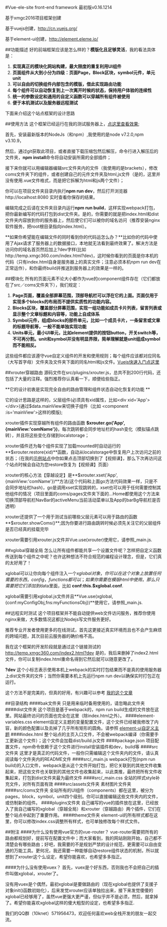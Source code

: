 #Vue-ele-site front-end framework
最初版v0.16.1214 

基于xmgc2016项目框架创建 

基于vuejs创建，http://cn.vuejs.org/ 

基于element-ui创建，http://element.eleme.io/

##功能描述
好的前端框架应该是怎么样的？**模版化且足够灵活**，我的看法具体是： 

1. **实现真正的模块化网站构建，最大限度的重复利用UI组件**
1. **页面组件从大到小分为四级：页面Page，Block区块，symbol元件，单元unit**
1. **可以自由的切换组件内部包含的模版，借此实现路由功能**
1. **每个组件可以自动恢复到上一次离开时候的状态，保持用户体验的连续性**
1. **统一的参数设定和通用的自定义函数可以穿越所有组件被使用**
1. **便于本机测试以及服务器远程测试**

下面来介绍这个站点框架的设计思路


##使用方法
这个框架已经运行在我的测试服务器上，[点这里查看效果](http://temp.xmgc360.com/); 

首先，安装最新版本的NodeJs（和npm）,我使用的是node v7.2.0,npm v3.10.9，

然后，通过git获取此项目，或者直接下载压缩包然后解压，命令行进入解压后的文件夹，**npm install**命令将自动安装所需的全部插件；

接下来你就可以用编辑器编辑src文件夹内的文件（我使用的是brackets），修改coms文件夹下的组件，或者创建自己的元件文件夹及html,js文件（是的，这里并没有使用.vue文件格式，而是把它拆解为html和js两个文件）；

你可以在项目文件夹目录内执行**npm run dev**，然后打开浏览器http://localhost:8080 实时查看你保存的结果。

编辑完成之后请在文件夹目录内运行**npm run build**，这样实现webpack打包，把你最新编写的代码打包到dist文件夹。是的，你需要的就是把index.html和dist文件夹内容放到你的服务器上，然后使它们可以被你的域名访问（推荐安装nginx软件服务，把root根目录指向index.html）。

**如果你希望能在编辑文件的同时看到你的代码运怎么办？**比如你的代码中使用了Ajax请求了服务器上的数据接口，本地就无法看到最终效果了。解决方法是访问你的域名首页然后加上?dev字样(比如http://temp.xmgc360.com/index.html?dev)，这时候你看到的页面是你本机的代码（只有index.html自身是服务器上的真实文件；注意必须本机npm run dev在正常运作），和你最终build并推送到服务器上的效果是一样的。


##模块化
所有的页面元素不论大小都作为vue的component组件存在（它们都放在了src／coms文件夹下），我们规定： 

1. **Page页面，覆盖全部屏幕范围，顶部导航栏可以浮在它的上面。页面仅用于实现多个blocks的布局而不提供实质性的功能内容。**
1. **Blocks区块，覆盖部分屏幕范围，实现一组功能如成员卡片列表，留言列表或显示整个文章标题和内容等，功能上自成体系**
1. **Symbol元件，组成blocks的部件单元，比如一个成员卡片，一条留言或文章的标题导航等，一般不能单独实现功能**
1. **Units单元，最小UI单元，比如element提供的按钮button，开关switch等，不可再分割。unit和symbol并没有明显界限，简单理解就是unit组成symbol而不能相反。** 

这些组件都应该遵守vue自定义组件的开发和使用规则；每个组件应该都对应同名（大写首字母）文件夹及文件夹下面的同名html和js文件。[Vuejs快速入门点这里](http://cn.vuejs.org/v2/guide/index.html#Vue-js-是什么)

##xrouter穿越路由
源码文件在src/plugins/xrouter.js，总共不到200行代码，还包括了大量的注释。强烈推荐你认真看一下，顺便给些指正。 

**它的设计初衷是实现完全自由的路由管理和组件状态自动化恢复的功能 ** 

它的设计思路是这样的，父层组件(必须具有xid属性，比如&lt;div xid='App'&gt;&lt;/div&gt;)通过$data.mainView来切换子组件（比如 &lt;component :is='mainView'&gt;这样的模版);  

xrouter插件实现穿越所有组件的路由函数 **$xrouter.go('App',{mainView:'comName'})**，每次跳转都会同步地址栏的hash变化（模拟锚点跳转），并且将这些变化存储到localstorage； 

xrouter插件还为每个组件实现了加载mounted时自动运行的**$xrouter.restore(xid)**函数，自动从localstorage中恢复用户上次访问之前的状态；（在我的[示例站点](http://temp.xmgc360.com/)中你如果点击顶部切换到了【视频课】，那么下次再访问这个站点时候会自动为您restore恢复为【视频课】页面）

xrouter的核心方法【穿越设定】是**$xrouter.xset('App',{mainView:'comName'})**方法(这个代码和上面go方法代码效果一样，只是不会同步地址栏hash)，go是调用xset实现跳转的，xset也可以用于任何需要控制其他组件的情况（项目里面的coms/pages文件夹下面的...Home都使用这个方法来切换顶部导航栏NavBar的activeMenu当前活动菜单以及App的barBg导航栏是否透明）

xrouter还提供了一个用于测试当前哪些父层元素可以用于路由的函数**$xrouter.showComs()**;因为你要进行路由跳转时候必须先关注它的父层组件是否已经真的挂载完毕

xrouter需要引用xrouter.js文件并Vue.use(xrouter)使用它，请参照_main.js.

##xglobal穿越全局
怎么让所有组件都能共享一个设置文件呢？怎样把自定义函数传送到每个组件之中呢？也许这种想法不符合规范的编程设计理念，但是，它们真的太好用了！ 

xglobal可以让你向每个组件注入一个$xglobal 对象，你可以在这个对象上放置任何需要的东西，config，functions都可以；如果你需要在模版html中使用，那么只需要把它们添加到$data里面，比如 **conf:this.$xglobal.conf**.

xglobal需要引用xglobal.js文件并且**Vue.use(xglobal,{conf:myConfigObj,fns:myFunctionsObj})**使用它，请参照_main.js.

##远程实时测试
这个项目框架并不能自动提供web文件访问服务，推荐你使用nginx来做，大多数情况这都比Nodejs写文件服务更好。 

推荐专业开发者使用更多的在线测试，首先这更接近真实环境而且也不会产生麻烦的跨域问题，其次目前云服务器的确价格不高。 

我在这个框架的开发阶段就是通过这个链接测试的 http://temp.xmgc360.com/index2.html?dev 是的，我后来删掉了index2.html文件，你可以复制index.html重命名得到它然后就可以随意更改了。

**?dev** 这个小标志表示使用本机上webpack的实时打包结果而不是真的使用服务器上dist文件夹的文件；当然你需要本机上先运行npm run dev以确保实时打包正在运行。

这个方法不是完美的，但真的好用，有兴趣可以参考 [我的这个文章](https://mp.weixin.qq.com/s/5xnxoMsQ24cTgX8XObUSHg)






##目录结构
####bak文件夹
只是用来临时备用使用的，请忽略此文件夹
####dist文件夹
这个项目是基于webpack的，npm run build生成的文件放在这里。网站最终访问的页面也完全在这里（除index.html之外）。
####element-variables.css
element自定义主题的变量配置文件，这个文件已经被我修改了内容，新的颜色配置以及去掉了几乎所有矩形的圆角。请参照 [element-ui自定义主题](http://element.eleme.io/#/zh-CN/component/custom-theme)
####index.html
整个站点的主页入口文件，不会被webpack编译（你需要手工更新这个文件）；这个文件会加载dist/build.js文件 
####package.json
项目配置文件，npm命令依赖于这个文件进行install安装插件和dev，build等
 ####src文件夹
 这里才是真正的代码文件，一般你只需编辑这个文件夹内的文件，请认真阅读每个文件夹内的README文件
 ####src/_main.js
webpack打包(npm run build)的入口文件，webpack是从这个文件开始打包，把它关联到的其他文件收集起来，把这些文件也关联到的其他文件也收集起来，以此类推，最终把所有文件收集起来，打包到dist文件夹最为最终文件
####src/_main.css
全站的样式style补充文件，对所有页面有效
####src/assets文件夹
素材图片文件夹
####src/coms文件夹
全站所有的UI组件（components）都在这里，被分为pages，block，symbol，unit四个级别。你可以直接编辑这些文件夹内的文件，或仿制新的组件。
####plugins文件夹
自己编写的vue的插件放在这里，已经放入了我自己编写的xglobal（穿越全局）和xrouter（穿越路由）两个插件，它们在整个站点中起到了重要作用。
####theme文件夹
element-ui的所有样式都在这里，你可以修改index.css调整所有样式，也可单独修改每个样式文件。


##附注
####为什么没有使用vue官方的vue-router？
vue-router需要把所有的路由都规划好，提前写在配置文件中；而大家看到，我的网站刚刚开始，自己都不清楚会有哪些路由；好吧，我需要的不是规划严禁的设计规范，更需要可以自由变通的万能工具。更何况，我还需要一种能够自动restore组件状态的机制，所以就想到了xrouter这个么设定，希望你能喜欢，也希望多多指正。

####为什么没有使用vuex？
首先，vuex是个好东西，否则我也不会把自己的插件叫做xglobal，xrouter了。 

没有用vuex是个偶然，最初xglobal是要做路由的（现在xglobal也提供了支援子对象init()函数初始化），后来发觉xrouter应该单独拉出来，接下来发觉傻傻的xglobal已经够用了，虽然vue更强大更严谨，但似乎并不是必须，然后，就拿掉了。希望你能喜欢xglobal这样的傻大粗型的设定，也希望多多指正.


我们的QQ群（10knet）571956473，欢迎任何喜欢web全栈开发的朋友一起交流。



 
 
